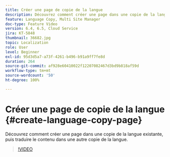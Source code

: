 ```yaml
---
title: Créer une page de copie de la langue
description: Découvrez comment créer une page dans une copie de la langue existante, puis traduire le contenu dans une autre copie de la langue.
feature: Language Copy, Multi Site Manager
doc-type: Feature Video
version: 6.4, 6.5, Cloud Service
jira: KT-5848
thumbnail: 36682.jpg
topic: Localization
role: User
level: Beginner
exl-id: 95d3d5a7-a73f-4261-b496-b91a9ff7fe8d
duration: 264
source-git-commit: af928e60410022f12207082467d3bd9b818af59d
workflow-type: tm+mt
source-wordcount: '50'
ht-degree: 100%

---
```


# Créer une page de copie de la langue {#create-language-copy-page}

Découvrez comment créer une page dans une copie de la langue existante, puis traduire le contenu dans une autre copie de la langue.

>[!VIDEO](https://video.tv.adobe.com/v/36682?quality=12&learn=on)
